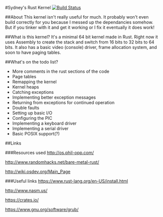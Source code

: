 #Sydney's Rust Kernel [![Build Status](https://travis-ci.org/1byte2bytes/rust-kernel.svg?branch=master)](https://travis-ci.org/1byte2bytes/rust-kernel)

##About
This kernel isn't really useful for much. It probably won't even build correctly for you because I messed up the dependancies somehow. But if you tinker with it and get it working or I fix it eventually it does work!

##What is this kernel?
It's a minimal 64 bit kernel made in Rust. Right now it uses Assembly to create the stack and switch from 16 bits to 32 bits to 64 bits. It also has a basic video (console) driver, frame allocation system, and soon to have paging tables.

##What's on the todo list?
- More comments in the rust sections of the code
- Page tables
- Remapping the kernel
- Kernel heaps
- Catching exceptions
- Implementing better exception messages
- Returning from exceptions for continued operation
- Double faults 
- Setting up basic I/O
- Configuring the PIC
- Implementing a keyboard driver
- Implementing a serial driver
- Basic POSIX support(?)

##Links

###Resources used
http://os.phil-opp.com/

http://www.randomhacks.net/bare-metal-rust/

http://wiki.osdev.org/Main_Page

###Useful links
https://www.rust-lang.org/en-US/install.html

http://www.nasm.us/

https://crates.io/

https://www.gnu.org/software/grub/